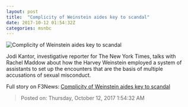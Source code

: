 ```yaml
---
layout: post
title:  "Complicity of Weinstein aides key to scandal"
date: 2017-10-12 01:54:32Z
categories: msnbc
---
```


![Complicity of Weinstein aides key to scandal](http://media1.s-nbcnews.com/j/MSNBC/Components/Video/201710/2017-10-12T01-54-48-433Z--1280x720.video_1067x600.jpg)

Jodi Kantor, investigative reporter for The New York Times, talks with Rachel Maddow about how the Harvey Weinstein employed a system of assistants to set up the encounters that are the basis of multiple accusations of sexual misconduct.


Full story on F3News: [Complicity of Weinstein aides key to scandal](http://www.f3nws.com/n/ssd2mE)

> Posted on: Thursday, October 12, 2017 1:54:32 AM
